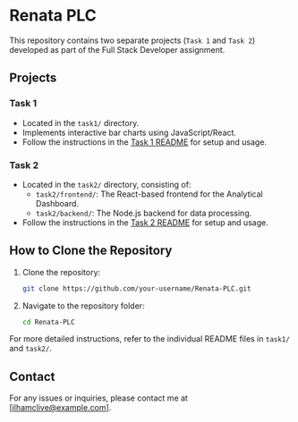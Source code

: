# Renata PLC

This repository contains two separate projects (`Task 1` and `Task 2`) developed as part of the Full Stack Developer assignment.

## Projects

### Task 1
- Located in the `task1/` directory.
- Implements interactive bar charts using JavaScript/React.
- Follow the instructions in the [Task 1 README](task1/README.md) for setup and usage.

### Task 2
- Located in the `task2/` directory, consisting of:
  - `task2/frontend/`: The React-based frontend for the Analytical Dashboard.
  - `task2/backend/`: The Node.js backend for data processing.
- Follow the instructions in the [Task 2 README](task2/README.md) for setup and usage.

## How to Clone the Repository

1. Clone the repository:
   ```bash
   git clone https://github.com/your-username/Renata-PLC.git
   ```
2. Navigate to the repository folder:
   ```bash
   cd Renata-PLC
   ```

For more detailed instructions, refer to the individual README files in `task1/` and `task2/`.

## Contact
For any issues or inquiries, please contact me at [ilhamclive@example.com].
```
